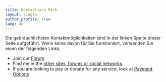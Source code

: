 ```yaml
---
title: Kontaktiere Mich
layout: single
author_profile: true
lang: de
---
```

Die gebräuchlichsten Kontaktmöglichkeiten sind in der linken Spalte dieser Seite aufgeführt. Wenn keine davon für Sie funktioniert, verwenden Sie einen der folgenden Links.

* Join our [Forum](https://forum.omid.dev)
* Find me in the [other sites, forums or social networks](/de/contact-me/links/)
* If you are looking to pay or donate for any service, look at [Payment Options](/de/contact-me/payment-options/)
